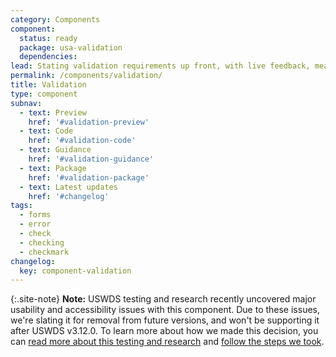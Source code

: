 ```yaml
---
category: Components
component:
  status: ready
  package: usa-validation
  dependencies:
lead: Stating validation requirements up front, with live feedback, means users won't be left guessing.
permalink: /components/validation/
title: Validation
type: component
subnav:
  - text: Preview
    href: '#validation-preview'
  - text: Code
    href: '#validation-code'
  - text: Guidance
    href: '#validation-guidance'
  - text: Package
    href: '#validation-package'
  - text: Latest updates
    href: '#changelog'
tags:
  - forms
  - error
  - check
  - checking
  - checkmark
changelog:
  key: component-validation
---
```


{:.site-note}
**Note:** USWDS testing and research recently uncovered major usability and accessibility issues with this component. Due to these issues, we're slating it for removal from future versions, and won't be supporting it after USWDS v3.12.0. To learn more about how we made this decision, you can [read more about this testing and research](https://github.com/uswds/uswds/issues/5750) and [follow the steps we took](https://github.com/uswds/uswds/issues/6155).
